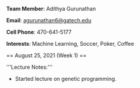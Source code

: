 **Team Member**: Adithya Gurunathan

**Email**: agurunathan6@gatech.edu

**Cell Phone**: 470-641-5177

**Interests**: Machine Learning, Soccer, Poker, Coffee


== August 25, 2021 (Week 1) == 

'''Lecture Notes:'''
* Started lecture on genetic programming.

